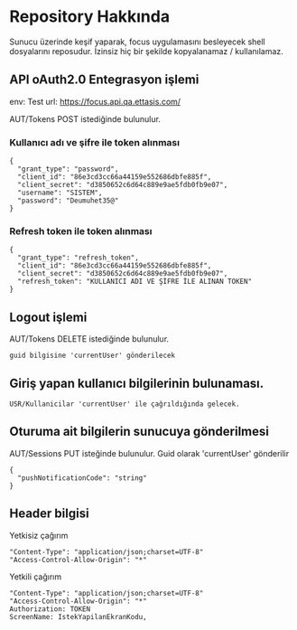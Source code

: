 # Repository Hakkında

Sunucu üzerinde keşif yaparak, focus uygulamasını besleyecek shell dosyalarını reposudur. 
İzinsiz hiç bir şekilde kopyalanamaz / kullanılamaz. 

## API oAuth2.0 Entegrasyon işlemi

env: Test
url: https://focus.api.qa.ettasis.com/

AUT/Tokens POST istediğinde bulunulur.

### Kullanıcı adı ve şifre ile token alınması
```
{
  "grant_type": "password",
  "client_id": "86e3cd3cc66a44159e552686dbfe885f", 
  "client_secret": "d3850652c6d64c889e9ae5fdb0fb9e07",  
  "username": "SISTEM",
  "password": "Deumuhet35@"
}
```

### Refresh token ile token alınması
```
{
  "grant_type": "refresh_token",
  "client_id": "86e3cd3cc66a44159e552686dbfe885f", 
  "client_secret": "d3850652c6d64c889e9ae5fdb0fb9e07", 
  "refresh_token": "KULLANICI ADI VE ŞİFRE İLE ALINAN TOKEN"
}
```

## Logout işlemi

AUT/Tokens DELETE istediğinde bulunulur.

```
guid bilgisine 'currentUser' gönderilecek
```

## Giriş yapan kullanıcı bilgilerinin bulunaması.

```
USR/Kullanicilar 'currentUser' ile çağrıldığında gelecek.
```

## Oturuma ait bilgilerin sunucuya gönderilmesi

AUT/Sessions PUT isteğinde bulunulur. Guid olarak 'currentUser' gönderilir 

```
{
  "pushNotificationCode": "string"
}
```

## Header bilgisi

Yetkisiz çağırım
```
"Content-Type": "application/json;charset=UTF-8"
"Access-Control-Allow-Origin": "*"
```

Yetkili çağırım
```
"Content-Type": "application/json;charset=UTF-8"
"Access-Control-Allow-Origin": "*"
Authorization: TOKEN
ScreenName: IstekYapilanEkranKodu,
```
